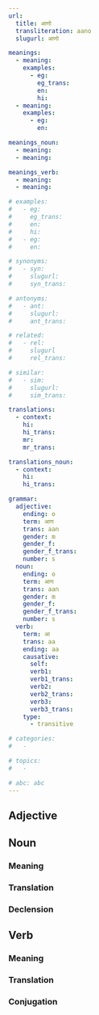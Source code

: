 ```yaml
---
url: 
  title: आणो
  transliteration: aano
  slugurl: आणो

meanings:
  - meaning:
    examples:
      - eg:
        eg_trans:
        en:
        hi:
  - meaning:
    examples:
      - eg:
        en:

meanings_noun:
  - meaning:
  - meaning: 

meanings_verb:
  - meaning:
  - meaning:   

# examples:
#   - eg:
#     eg_trans: 
#     en:
#     hi:
#   - eg:
#     en:

# synonyms:
#   - syn:
#     slugurl:
#     syn_trans: 

# antonyms:
#   - ant:
#     slugurl:
#     ant_trans: 

# related:
#   - rel:
#     slugurl
#     rel_trans: 

# similar:
#   - sim: 
#     slugurl:
#     sim_trans:

translations:
  - context:
    hi:
    hi_trans:
    mr:
    mr_trans:

translations_noun:
  - context:
    hi:
    hi_trans:

grammar:
  adjective:
    ending: o
    term: आण
    trans: aan
    gender: m
    gender_f: 
    gender_f_trans: 
    number: s
  noun:
    ending: o
    term: आण
    trans: aan
    gender: m
    gender_f: 
    gender_f_trans: 
    number: s
  verb:
    term: आ
    trans: aa
    ending: aa
    causative:
      self:
      verb1:
      verb1_trans:
      verb2:
      verb2_trans:
      verb3:
      verb3_trans:
    type:
      - transitive

# categories:
#   -

# topics:
#   -

# abc: abc   
---
```


## Adjective

## Noun
<!-- <fos :grammar="grammar" :url="url"></fos> -->

### Meaning
<meaning :meanings="meanings" :url="url"></meaning>

<!-- ### Examples
<eg :eg="examples" :url="url"></eg> -->

<!-- ### Synonyms
<syn :syn="synonyms" :url="url"></syn> -->

<!-- ### Antonyms
<ant :ant="antonyms" :url="url"></ant> -->

### Translation
<translation :translation="translations" :url="url"></translation>

### Declension
<noun-decl :grammar="grammar" :url="url"></noun-decl>

<!-- ### Related
<related :related="related" :url="url"></related> -->

<!-- ### Similar
<similar :similar="similar" :url="url"></similar> -->

## Verb
<!-- <fos :grammar="grammar" :url="url"></fos> -->

### Meaning
<meaning :meanings="meanings_verb" :url="url"></meaning>

<!-- ### Examples
<eg :eg="examples" :url="url"></eg> -->

<!-- ### Synonyms
<syn :syn="synonyms" :url="url"></syn> -->

<!-- ### Antonyms
<ant :ant="antonyms" :url="url"></ant> -->

### Translation
<translation :translation="translations_verb" :url="url"></translation>

### Conjugation
<verb-conj :grammar="grammar" :url="url"></verb-conj>

<!-- ### Related
<related :related="related" :url="url"></related> -->

<!-- ### Similar
<similar :similar="similar" :url="url"></similar> -->